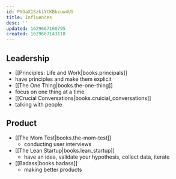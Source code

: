 ```yaml
---
id: PXGaX1SzkiYCKBbzuw4U5
title: Influences
desc: ''
updated: 1629667160795
created: 1629667143118
---
```


## Leadership
- [[Principles: Life and Work|books.principals]]
- have principles and make them explicit
- [[The One Thing|books.the-one-thing]]
- focus on one thing at a time
- [[Crucial Conversations|books.cruicial_conversations]]
- talking with people

## Product
- [[The Mom Test|books.the-mom-test]]
  - conducting user interviews
- [[The Lean Startup|books.lean_startup]]
  - have an idea, validate your hypothesis, collect data, iterate
- [[Badass|books.badass]]
  - making better products
